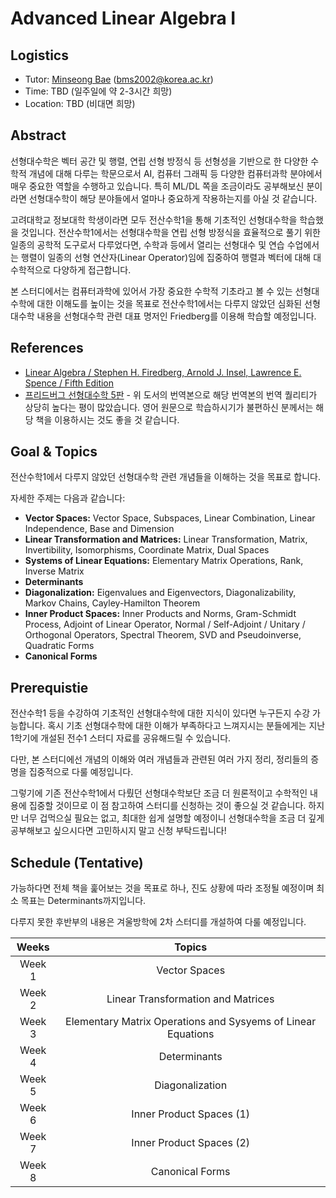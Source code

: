 # Advanced Linear Algebra I

## Logistics
- Tutor: [Minseong Bae](https://github.com/KyleBae1017) (bms2002@korea.ac.kr)
- Time: TBD (일주일에 약 2-3시간 희망)
- Location: TBD (비대면 희망)

## Abstract
선형대수학은 벡터 공간 및 행렬, 연립 선형 방정식 등 선형성을 기반으로 한 다양한 수학적 개념에 대해 다루는 학문으로서 AI, 컴퓨터 그래픽 등 다양한 컴퓨터과학 분야에서 매우 중요한 역할을 수행하고 있습니다.
특히 ML/DL 쪽을 조금이라도 공부해보신 분이라면 선형대수학이 해당 분야들에서 얼마나 중요하게 작용하는지를 아실 것 같습니다.

고려대학교 정보대학 학생이라면 모두 전산수학1을 통해 기초적인 선형대수학을 학습했을 것입니다. 전산수학1에서는 선형대수학을 연립 선형 방정식을 효율적으로 풀기 위한 일종의 공학적 도구로서 다루었다면, 수학과 등에서 열리는 선형대수 및 연습 수업에서는 행렬이 일종의 선형 연산자(Linear Operator)임에 집중하여 행렬과 벡터에 대해 대수학적으로 다양하게 접근합니다.

본 스터디에서는 컴퓨터과학에 있어서 가장 중요한 수학적 기초라고 볼 수 있는 선형대수학에 대한 이해도를 높이는 것을 목표로 전산수학1에서는 다루지 않았던 심화된 선형대수학 내용을 선형대수학 관련 대표 명저인 Friedberg를 이용해 학습할 예정입니다.

## References
- [Linear Algebra / Stephen H. Firedberg, Arnold J. Insel, Lawrence E. Spence / Fifth Edition](https://www.amazon.com/Linear-Algebra-5th-Stephen-Friedberg/dp/0134860241)
- [프리드버그 선형대수학 5판](http://www.yes24.com/Product/Goods/90460407) - 위 도서의 번역본으로 해당 번역본의 번역 퀄리티가 상당히 높다는 평이 많았습니다. 영어 원문으로 학습하시기가 불편하신 분께서는 해당 책을 이용하시는 것도 좋을 것 같습니다.

## Goal & Topics
전산수학1에서 다루지 않았던 선형대수학 관련 개념들을 이해하는 것을 목표로 합니다.

자세한 주제는 다음과 같습니다:

- **Vector Spaces:** Vector Space, Subspaces, Linear Combination, Linear Independence, Base and Dimension
- **Linear Transformation and Matrices:** Linear Transformation, Matrix, Invertibility, Isomorphisms, Coordinate Matrix, Dual Spaces
- **Systems of Linear Equations:** Elementary Matrix Operations, Rank, Inverse Matrix
- **Determinants**
- **Diagonalization:** Eigenvalues and Eigenvectors, Diagonalizability, Markov Chains, Cayley-Hamilton Theorem
- **Inner Product Spaces:** Inner Products and Norms, Gram-Schmidt Process, Adjoint of Linear Operator, Normal / Self-Adjoint / Unitary / Orthogonal Operators, Spectral Theorem, SVD and Pseudoinverse, Quadratic Forms
- **Canonical Forms**

## Prerequistie
전산수학1 등을 수강하여 기초적인 선형대수학에 대한 지식이 있다면 누구든지 수강 가능합니다. 혹시 기초 선형대수학에 대한 이해가 부족하다고 느껴지시는 분들에게는 지난 1학기에 개설된 전수1 스터디 자료를 공유해드릴 수 있습니다.

다만, 본 스터디에선 개념의 이해와 여러 개념들과 관련된 여러 가지 정리, 정리들의 증명을 집중적으로 다룰 예정입니다.

그렇기에 기존 전산수학1에서 다뤘던 선형대수학보단 조금 더 원론적이고 수학적인 내용에 집중할 것이므로 이 점 참고하여 스터디를 신청하는 것이 좋으실 것 같습니다. 하지만 너무 겁먹으실 필요는 없고, 최대한 쉽게 설명할 예정이니 선형대수학을 조금 더 깊게 공부해보고 싶으시다면 고민하시지 말고 신청 부탁드립니다!

## Schedule (Tentative)
가능하다면 전체 책을 훑어보는 것을 목표로 하나, 진도 상황에 따라 조정될 예정이며 최소 목표는 Determinants까지입니다.

다루지 못한 후반부의 내용은 겨울방학에 2차 스터디를 개설하여 다룰 예정입니다.

|Weeks|Topics|
|:---:|:---:|
|Week 1|Vector Spaces|
|Week 2|Linear Transformation and Matrices|
|Week 3|Elementary Matrix Operations and Sysyems of Linear Equations|
|Week 4|Determinants|
|Week 5|Diagonalization|
|Week 6|Inner Product Spaces (1)|
|Week 7|Inner Product Spaces (2)|
|Week 8|Canonical Forms|
